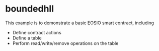 # boundedhll

This example is to demonstrate a basic EOSIO smart contract, including

- Define contract actions
- Define a table
- Perform read/write/remove operations on the table
